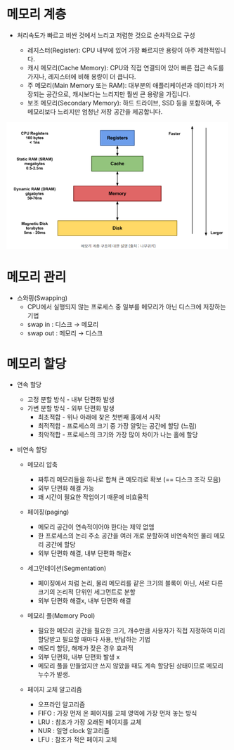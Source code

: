 # 메모리 계층

 * 처리속도가 빠르고 비싼 것에서 느리고 저렴한 것으로 순차적으로 구성

	* 레지스터(Register): CPU 내부에 있어 가장 빠르지만 용량이 아주 제한적입니다.
	* 캐시 메모리(Cache Memory): CPU와 직접 연결되어 있어 빠른 접근 속도를 가지나, 레지스터에 비해 용량이 더 큽니다.
	* 주 메모리(Main Memory 또는 RAM): 대부분의 애플리케이션과 데이터가 저장되는 공간으로, 캐시보다는 느리지만 훨씬 큰 용량을 가집니다.
	* 보조 메모리(Secondary Memory): 하드 드라이브, SSD 등을 포함하며, 주 메모리보다 느리지만 엄청난 저장 공간을 제공합니다.

![Alt text](img1.png)

# 메모리 관리

 * 스와핑(Swapping)
	* CPU에서 실행되지 않는 프로세스 중 일부를 메모리가 아닌 디스크에 저장하는 기법
	* swap in : 디스크 → 메모리
	* swap out : 메모리 → 디스크
	
# 메모리 할당

 * 연속 할당
	* 고정 분할 방식 - 내부 단편화 발생
	* 가변 분할 방식 - 외부 단편화 발생
		* 최초적합 - 위나 아래에 찾은 첫번째 홀에서 시작
		* 최적적합 - 프로세스의 크기 중 가장 알맞는 공간에 할당 (느림)
		* 최악적합 - 프로세스의 크기와 가장 많이 차이가 나는 홀에 할당
		
 * 비연속 할당
	* 메모리 압축
		* 짜투리 메모리들을 하나로 합쳐 큰 메모리로 확보 (== 디스크 조각 모음)
		* 외부 단편화 해결 가능
		* 꽤 시간이 필요한 작업이기 때문에 비효율적
	* 페이징(paging)
		* 메모리 공간이 연속적이어야 한다는 제약 없앰
		* 한 프로세스의 논리 주소 공간을 여러 개로 분할하여 비연속적인 물리 메모리 공간에 할당
		* 외부 단편화 해결, 내부 단편화 해결x
	* 세그먼테이션(Segmentation)
		* 페이징에서 처럼 논리, 물리 메모리를 같은 크기의 블록이 아닌, 서로 다른 크기의 논리적 단위인 세그먼트로 분할
		* 외부 단편화 해결x, 내부 단편화 해결
	* 메모리 풀(Memory Pool)
		* 필요한 메모리 공간을 필요한 크기, 개수만큼 사용자가 직접 지정하여 미리 할당받고 필요할 때마다 사용, 반납하는 기법
		* 메모리 할당, 해제가 잦은 경우 효과적
		* 외부 단편화, 내부 단편화 발생 x
		* 메모리 풀을 만들었지만 쓰지 않았을 때도 계속 할당된 상태이므로 메모리 누수가 발생.
		
    * 페이지 교체 알고리즘
	
		* 오프라인 알고리즘 
		* FIFO : 가장 먼저 온 페이지를 교체 영역에 가장 먼저 놓는 방식
		* LRU : 참조가 가장 오래된 페이지를 교체
		* NUR : 일명 clock 알고리즘
		* LFU : 참조가 적은 페이지 교체
	
 
 